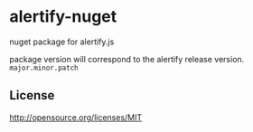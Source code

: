 alertify-nuget
==============

nuget package for alertify.js

package version will correspond to the alertify release version. `major.minor.patch`

License
---------------------
http://opensource.org/licenses/MIT
